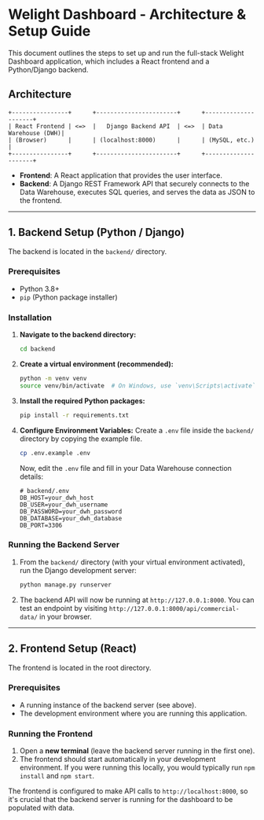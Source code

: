 # Welight Dashboard - Architecture & Setup Guide

This document outlines the steps to set up and run the full-stack Welight Dashboard application, which includes a React frontend and a Python/Django backend.

## Architecture

```
+----------------+      +-----------------------+      +---------------------+
| React Frontend | <=>  |   Django Backend API  | <=>  | Data Warehouse (DWH)|
| (Browser)      |      | (localhost:8000)      |      | (MySQL, etc.)       |
+----------------+      +-----------------------+      +---------------------+
```

- **Frontend**: A React application that provides the user interface.
- **Backend**: A Django REST Framework API that securely connects to the Data Warehouse, executes SQL queries, and serves the data as JSON to the frontend.

---

## 1. Backend Setup (Python / Django)

The backend is located in the `backend/` directory.

### Prerequisites

- Python 3.8+
- `pip` (Python package installer)

### Installation

1.  **Navigate to the backend directory:**
    ```bash
    cd backend
    ```

2.  **Create a virtual environment (recommended):**
    ```bash
    python -m venv venv
    source venv/bin/activate  # On Windows, use `venv\Scripts\activate`
    ```

3.  **Install the required Python packages:**
    ```bash
    pip install -r requirements.txt
    ```

4.  **Configure Environment Variables:**
    Create a `.env` file inside the `backend/` directory by copying the example file.
    ```bash
    cp .env.example .env
    ```
    Now, edit the `.env` file and fill in your Data Warehouse connection details:
    ```
    # backend/.env
    DB_HOST=your_dwh_host
    DB_USER=your_dwh_username
    DB_PASSWORD=your_dwh_password
    DB_DATABASE=your_dwh_database
    DB_PORT=3306
    ```

### Running the Backend Server

1.  From the `backend/` directory (with your virtual environment activated), run the Django development server:
    ```bash
    python manage.py runserver
    ```

2.  The backend API will now be running at `http://127.0.0.1:8000`. You can test an endpoint by visiting `http://127.0.0.1:8000/api/commercial-data/` in your browser.

---

## 2. Frontend Setup (React)

The frontend is located in the root directory.

### Prerequisites

- A running instance of the backend server (see above).
- The development environment where you are running this application.

### Running the Frontend

1.  Open a **new terminal** (leave the backend server running in the first one).
2.  The frontend should start automatically in your development environment. If you were running this locally, you would typically run `npm install` and `npm start`.

The frontend is configured to make API calls to `http://localhost:8000`, so it's crucial that the backend server is running for the dashboard to be populated with data.
